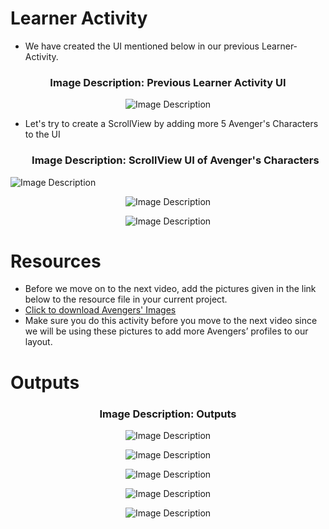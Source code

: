# Learner Activity

 - We have created the UI mentioned below in our previous Learner-Activity.

<h3 align = "center">  Image Description: Previous Learner Activity UI </h3>

  <p align="center">
  <img src="https://github.com/Amit-Ashok-Swain/Android-Kick-Off/blob/main/images/Learner-Activity/Learner-Activity-5.1-ScrollView/01.png" alt="Image Description" />
       </p>

 - Let's try to create a ScrollView by adding more 5 Avenger's Characters to the UI

   <h3 align = "center">  Image Description: ScrollView UI of Avenger's Characters </h3>

     <p align="center">
  <img src="https://github.com/Amit-Ashok-Swain/Android-Kick-Off/blob/main/images/Learner-Activity/Learner-Activity-5.1-ScrollView/02.png" alt="Image Description" />
       </p>
  <p align="center">
  <img src="https://github.com/Amit-Ashok-Swain/Android-Kick-Off/blob/main/images/Learner-Activity/Learner-Activity-5.1-ScrollView/03.png" alt="Image Description" />
       </p>
  <p align="center">
  <img src="https://github.com/Amit-Ashok-Swain/Android-Kick-Off/blob/main/images/Learner-Activity/Learner-Activity-5.1-ScrollView/04.png" alt="Image Description" />
       </p>


 # Resources 

- Before we move on to the next video, add the pictures given in the link below to the resource file in your current project.
- [Click to download Avengers' Images](https://trainings.internshala.com//uploads/android/content_media/avenger_images.zip)
- Make sure you do this activity before you move to the next video since we will be using these pictures to add more Avengers’ profiles to our layout.


 # Outputs 

 <h3 align = "center">  Image Description: Outputs </h3>

  <p align="center">
  <img src="https://github.com/Amit-Ashok-Swain/Android-Kick-Off/blob/main/images/Learner-Activity/Learner-Activity-5.1-ScrollView/Outputs/01.png" alt="Image Description" />
       </p>
  <p align="center">
  <img src="https://github.com/Amit-Ashok-Swain/Android-Kick-Off/blob/main/images/Learner-Activity/Learner-Activity-5.1-ScrollView/Outputs/02.png" alt="Image Description" />
       </p>
  <p align="center">
  <img src="https://github.com/Amit-Ashok-Swain/Android-Kick-Off/blob/main/images/Learner-Activity/Learner-Activity-5.1-ScrollView/Outputs/03.png" alt="Image Description" />
       </p>
    <p align="center">
  <img src="https://github.com/Amit-Ashok-Swain/Android-Kick-Off/blob/main/images/Learner-Activity/Learner-Activity-5.1-ScrollView/Outputs/04.png" alt="Image Description" />
       </p>
  <p align="center">
  <img src="https://github.com/Amit-Ashok-Swain/Android-Kick-Off/blob/main/images/Learner-Activity/Learner-Activity-5.1-ScrollView/Outputs/05.png" alt="Image Description" />
       </p>

